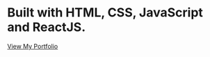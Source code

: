 # Built with HTML, CSS, JavaScript and ReactJS.

[View My Portfolio](https://bijay-dev.netlify.app/)

